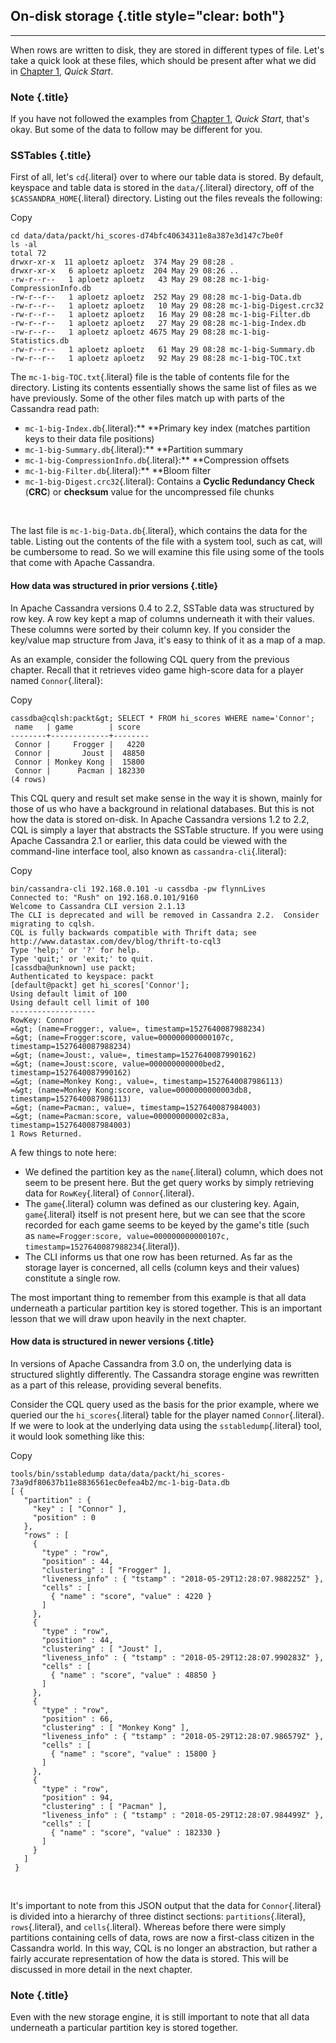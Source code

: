 
On-disk storage {.title style="clear: both"}
---------------

* * * * *

When rows are written to disk, they are stored in different types of
file. Let's take a quick look at these files, which should be present
after what we did in [Chapter
1](https://subscription.packtpub.com/book/big_data_and_business_intelligence/9781789131499/1),
*Quick Start*.

### Note {.title}

If you have not followed the examples from [Chapter
1](https://subscription.packtpub.com/book/big_data_and_business_intelligence/9781789131499/1), *Quick
Start*, that's okay. But some of the data to follow may be different for
you.

### SSTables {.title}

First of all, let's `cd`{.literal} over to where our table data is
stored. By default, keyspace and table data is stored in the
`data/`{.literal} directory, off of the `$CASSANDRA_HOME`{.literal}
directory. Listing out the files reveals the following:

Copy

``` {.programlisting .language-markup}
cd data/data/packt/hi_scores-d74bfc40634311e8a387e3d147c7be0f
ls -al
total 72
drwxr-xr-x  11 aploetz aploetz  374 May 29 08:28 .
drwxr-xr-x   6 aploetz aploetz  204 May 29 08:26 ..
-rw-r--r--   1 aploetz aploetz   43 May 29 08:28 mc-1-big-CompressionInfo.db
-rw-r--r--   1 aploetz aploetz  252 May 29 08:28 mc-1-big-Data.db
-rw-r--r--   1 aploetz aploetz   10 May 29 08:28 mc-1-big-Digest.crc32
-rw-r--r--   1 aploetz aploetz   16 May 29 08:28 mc-1-big-Filter.db
-rw-r--r--   1 aploetz aploetz   27 May 29 08:28 mc-1-big-Index.db
-rw-r--r--   1 aploetz aploetz 4675 May 29 08:28 mc-1-big-Statistics.db
-rw-r--r--   1 aploetz aploetz   61 May 29 08:28 mc-1-big-Summary.db
-rw-r--r--   1 aploetz aploetz   92 May 29 08:28 mc-1-big-TOC.txt
```

The `mc-1-big-TOC.txt`{.literal} file is the table of contents file for
the directory. Listing its contents essentially shows the same list of
files as we have previously. Some of the other files match up with parts
of the Cassandra read path:

-   `mc-1-big-Index.db`{.literal}:** **Primary key index (matches
    partition keys to their data file positions)
-   `mc-1-big-Summary.db`{.literal}:** **Partition summary
-   `mc-1-big-CompressionInfo.db`{.literal}:** **Compression offsets
-   `mc-1-big-Filter.db`{.literal}:** **Bloom filter
-   `mc-1-big-Digest.crc32`{.literal}: Contains a **Cyclic Redundancy
    Check** (**CRC**) or **checksum** value for the uncompressed file
    chunks

 

The last file is `mc-1-big-Data.db`{.literal}, which contains the data
for the table. Listing out the contents of the file with a system tool,
such as cat, will be cumbersome to read. So we will examine this file
using some of the tools that come with Apache Cassandra.

#### How data was structured in prior versions {.title}

In Apache Cassandra versions 0.4 to 2.2, SSTable data was structured by
row key. A row key kept a map of columns underneath it with their
values. These columns were sorted by their column key. If you consider
the key/value map structure from Java, it's easy to think of it as a map
of a map.

As an example, consider the following CQL query from the previous
chapter. Recall that it retrieves video game high-score data for a
player named `Connor`{.literal}:

Copy

``` {.programlisting .language-markup}
cassdba@cqlsh:packt&gt; SELECT * FROM hi_scores WHERE name='Connor';
 name   | game        | score
--------+-------------+--------
 Connor |     Frogger |   4220
 Connor |       Joust |  48850
 Connor | Monkey Kong |  15800
 Connor |      Pacman | 182330
(4 rows)
```

This CQL query and result set make sense in the way it is shown, mainly
for those of us who have a background in relational databases. But this
is not how the data is stored on-disk. In Apache Cassandra versions 1.2
to 2.2, CQL is simply a layer that abstracts the SSTable structure. If
you were using Apache Cassandra 2.1 or earlier, this data could be
viewed with the command-line interface tool, also known
as `cassandra-cli`{.literal}:

Copy

``` {.programlisting .language-markup}
bin/cassandra-cli 192.168.0.101 -u cassdba -pw flynnLives
Connected to: "Rush" on 192.168.0.101/9160
Welcome to Cassandra CLI version 2.1.13
The CLI is deprecated and will be removed in Cassandra 2.2.  Consider migrating to cqlsh.
CQL is fully backwards compatible with Thrift data; see http://www.datastax.com/dev/blog/thrift-to-cql3
Type 'help;' or '?' for help.
Type 'quit;' or 'exit;' to quit.
[cassdba@unknown] use packt;
Authenticated to keyspace: packt
[default@packt] get hi_scores['Connor'];
Using default limit of 100
Using default cell limit of 100
-------------------
RowKey: Connor
=&gt; (name=Frogger:, value=, timestamp=1527640087988234)
=&gt; (name=Frogger:score, value=000000000000107c, timestamp=1527640087988234)
=&gt; (name=Joust:, value=, timestamp=1527640087990162)
=&gt; (name=Joust:score, value=000000000000bed2, timestamp=1527640087990162)
=&gt; (name=Monkey Kong:, value=, timestamp=1527640087986113)
=&gt; (name=Monkey Kong:score, value=0000000000003db8, timestamp=1527640087986113)
=&gt; (name=Pacman:, value=, timestamp=1527640087984003)
=&gt; (name=Pacman:score, value=000000000002c83a, timestamp=1527640087984003)
1 Rows Returned.
```

A few things to note here:

-   We defined the partition key as the `name`{.literal} column, which
    does not seem to be present here. But the get query works by simply
    retrieving data for `RowKey`{.literal} of `Connor`{.literal}.
-   The `game`{.literal} column was defined as our clustering key.
    Again, `game`{.literal} itself is not present here, but we can see
    that the score recorded for each game seems to be keyed by the
    game's title (such
    as `name=Frogger:score, value=000000000000107c, timestamp=1527640087988234`{.literal}).
-   The CLI informs us that one row has been returned. As far as the
    storage layer is concerned, all cells (column keys and their values)
    constitute a single row.

The most important thing to remember from this example is that all data
underneath a particular partition key is stored together. This is an
important lesson that we will draw upon heavily in the next chapter.

#### How data is structured in newer versions {.title}

In versions of Apache Cassandra from 3.0 on, the underlying data is
structured slightly differently. The Cassandra storage engine was
rewritten as a part of this release, providing several benefits.

Consider the CQL query used as the basis for the prior example, where we
queried our the `hi_scores`{.literal} table for the player named
`Connor`{.literal}. If we were to look at the underlying data using the
`sstabledump`{.literal} tool, it would look something like this:

Copy

``` {.programlisting .language-markup}
tools/bin/sstabledump data/data/packt/hi_scores-73a9df80637b11e8836561ec0efea4b2/mc-1-big-Data.db
[ {
   "partition" : {
     "key" : [ "Connor" ],
     "position" : 0
   },
   "rows" : [
     {
       "type" : "row",
       "position" : 44,
       "clustering" : [ "Frogger" ],
       "liveness_info" : { "tstamp" : "2018-05-29T12:28:07.988225Z" },
       "cells" : [
         { "name" : "score", "value" : 4220 }
       ]
     },
     {
       "type" : "row",
       "position" : 44,
       "clustering" : [ "Joust" ],
       "liveness_info" : { "tstamp" : "2018-05-29T12:28:07.990283Z" },
       "cells" : [
         { "name" : "score", "value" : 48850 }
       ]
     },
     {
       "type" : "row",
       "position" : 66,
       "clustering" : [ "Monkey Kong" ],
       "liveness_info" : { "tstamp" : "2018-05-29T12:28:07.986579Z" },
       "cells" : [
         { "name" : "score", "value" : 15800 }
       ]
     },
     {
       "type" : "row",
       "position" : 94,
       "clustering" : [ "Pacman" ],
       "liveness_info" : { "tstamp" : "2018-05-29T12:28:07.984499Z" },
       "cells" : [
         { "name" : "score", "value" : 182330 }
       ]
     }
   ]
 }
```

 

It's important to note from this JSON output that the data for
`Connor`{.literal} is divided into a hierarchy of three distinct
sections: `partitions`{.literal}, `rows`{.literal}, and
`cells`{.literal}. Whereas before there were simply partitions
containing cells of data, rows are now a first-class citizen in the
Cassandra world. In this way, CQL is no longer an abstraction, but
rather a fairly accurate representation of how the data is stored. This
will be discussed in more detail in the next chapter.

### Note {.title}

Even with the new storage engine, it is still important to note that all
data underneath a particular partition key is stored together.
